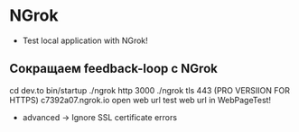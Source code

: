 # NGrok
- Test local application with NGrok!

## Сокращаем feedback-loop с NGrok
cd dev.to
bin/startup
./ngrok http 3000
./ngrok tls 443 (PRO VERSIION FOR HTTPS)
c7392a07.ngrok.io
open web url
test web url in WebPageTest!
  - advanced -> Ignore SSL certificate errors
